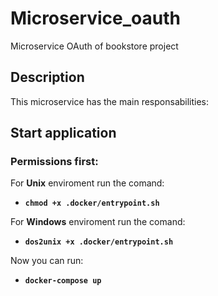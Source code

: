 # Microservice_oauth
Microservice OAuth of bookstore project  

## Description

This microservice has the main responsabilities:  

## Start application
### Permissions first:  
For <b>Unix</b> enviroment run the comand:  
* <b>```chmod +x .docker/entrypoint.sh```</b>  

For <b>Windows</b> enviroment run the comand:   
* <b>```dos2unix +x .docker/entrypoint.sh```</b>  

Now you can run:  <br>
* <b>```docker-compose up```</b>
<br><br>
